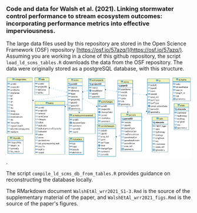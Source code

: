 ### Code and data for Walsh et al. (2021). Linking stormwater control performance to stream ecosystem outcomes: incorporating performance metrics into effective imperviousness.  

The large data files used by this repository are stored in the Open Science Framework (OSF) repository [https://osf.io/57azq/](https://osf.io/57azq/).  Assuming you are working in a clone of this github repository, the script `load_ld_scms_tables.R` downloads the data from the OSF repository.  The data were originally stored as a postgreSQL database, with this structure.  

![](images/ld_scms_ER_diagram.png?raw=true).  

The script `compile_ld_scms_db_from_tables.R` provides guidance on reconstructing the database locally.

The RMarkdown document `WalshEtAl_wrr2021_S1-3.Rmd` is the source of the supplementary material of the paper, and `WalshEtAl_wrr2021_figs.Rmd` is the source of the paper's figures.  